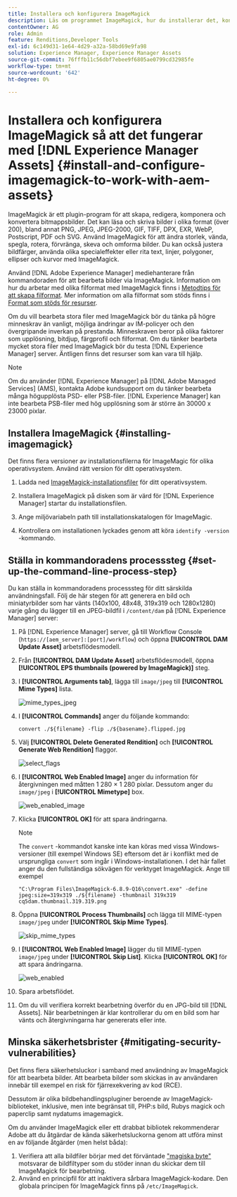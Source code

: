 ```yaml
---
title: Installera och konfigurera ImageMagick
description: Läs om programmet ImageMagick, hur du installerar det, konfigurerar kommandoradsprocessen och använder det för att redigera, skapa och generera miniatyrbilder från bilder.
contentOwner: AG
role: Admin
feature: Renditions,Developer Tools
exl-id: 6c149d31-1e64-4d29-a32a-58bd69e9fa98
solution: Experience Manager, Experience Manager Assets
source-git-commit: 76fffb11c56dbf7ebee9f6805ae0799cd32985fe
workflow-type: tm+mt
source-wordcount: '642'
ht-degree: 0%

---
```


# Installera och konfigurera ImageMagick så att det fungerar med [!DNL Experience Manager Assets] {#install-and-configure-imagemagick-to-work-with-aem-assets}

ImageMagick är ett plugin-program för att skapa, redigera, komponera och konvertera bitmappsbilder. Det kan läsa och skriva bilder i olika format (över 200), bland annat PNG, JPEG, JPEG-2000, GIF, TIFF, DPX, EXR, WebP, Postscript, PDF och SVG. Använd ImageMagick för att ändra storlek, vända, spegla, rotera, förvränga, skeva och omforma bilder. Du kan också justera bildfärger, använda olika specialeffekter eller rita text, linjer, polygoner, ellipser och kurvor med ImageMagick.

Använd [!DNL Adobe Experience Manager] mediehanterare från kommandoraden för att bearbeta bilder via ImageMagick. Information om hur du arbetar med olika filformat med ImageMagick finns i [Metodtips för att skapa filformat](/help/assets/assets-file-format-best-practices.md). Mer information om alla filformat som stöds finns i [Format som stöds för resurser](/help/assets/assets-formats.md).

Om du vill bearbeta stora filer med ImageMagick bör du tänka på högre minneskrav än vanligt, möjliga ändringar av IM-policyer och den övergripande inverkan på prestanda. Minneskraven beror på olika faktorer som upplösning, bitdjup, färgprofil och filformat. Om du tänker bearbeta mycket stora filer med ImageMagick bör du testa [!DNL Experience Manager] server. Äntligen finns det resurser som kan vara till hjälp.

>[!NOTE]
>
>Om du använder [!DNL Experience Manager] på [!DNL Adobe Managed Services] (AMS), kontakta Adobe kundsupport om du tänker bearbeta många högupplösta PSD- eller PSB-filer. [!DNL Experience Manager] kan inte bearbeta PSB-filer med hög upplösning som är större än 30000 x 23000 pixlar.

## Installera ImageMagick {#installing-imagemagick}

Det finns flera versioner av installationsfilerna för ImageMagic för olika operativsystem. Använd rätt version för ditt operativsystem.

1. Ladda ned [ImageMagick-installationsfiler](https://www.imagemagick.org/script/download.php) för ditt operativsystem.
1. Installera ImageMagick på disken som är värd för [!DNL Experience Manager] startar du installationsfilen.

1. Ange miljövariabeln path till installationskatalogen för ImageMagic.
1. Kontrollera om installationen lyckades genom att köra `identify -version` -kommando.

## Ställa in kommandoradens processsteg {#set-up-the-command-line-process-step}

Du kan ställa in kommandoradens processsteg för ditt särskilda användningsfall. Följ de här stegen för att generera en bild och miniatyrbilder som har vänts (140x100, 48x48, 319x319 och 1280x1280) varje gång du lägger till en JPEG-bildfil i `/content/dam` på [!DNL Experience Manager] server:

1. På [!DNL Experience Manager] server, gå till Workflow Console (`https://[aem_server]:[port]/workflow`) och öppna **[!UICONTROL DAM Update Asset]** arbetsflödesmodell.
1. Från **[!UICONTROL DAM Update Asset]** arbetsflödesmodell, öppna **[!UICONTROL EPS thumbnails (powered by ImageMagick)]** steg.
1. I **[!UICONTROL Arguments tab]**, lägga till `image/jpeg` till **[!UICONTROL Mime Types]** lista.

   ![mime_types_jpeg](assets/mime_types_jpeg.png)

1. I **[!UICONTROL Commands]** anger du följande kommando:

   `convert ./${filename} -flip ./${basename}.flipped.jpg`

1. Välj **[!UICONTROL Delete Generated Rendition]** och **[!UICONTROL Generate Web Rendition]** flaggor.

   ![select_flags](assets/select_flags.png)

1. I **[!UICONTROL Web Enabled Image]** anger du information för återgivningen med måtten 1 280 × 1 280 pixlar. Dessutom anger du `image/jpeg` i **[!UICONTROL Mimetype]** box.

   ![web_enabled_image](assets/web_enabled_image.png)

1. Klicka **[!UICONTROL OK]** för att spara ändringarna.

   >[!NOTE]
   >
   >The `convert` -kommandot kanske inte kan köras med vissa Windows-versioner (till exempel Windows SE) eftersom det är i konflikt med de ursprungliga `convert` som ingår i Windows-installationen. I det här fallet anger du den fullständiga sökvägen för verktyget ImageMagick. Ange till exempel
   >
   >
   >`"C:\Program Files\ImageMagick-6.8.9-Q16\convert.exe" -define jpeg:size=319x319 ./${filename} -thumbnail 319x319 cq5dam.thumbnail.319.319.png`

1. Öppna **[!UICONTROL Process Thumbnails]** och lägga till MIME-typen `image/jpeg` under **[!UICONTROL Skip Mime Types]**.

   ![skip_mime_types](assets/skip_mime_types.png)

1. I **[!UICONTROL Web Enabled Image]** lägger du till MIME-typen `image/jpeg` under **[!UICONTROL Skip List]**. Klicka **[!UICONTROL OK]** för att spara ändringarna.

   ![web_enabled](assets/web_enabled.png)

1. Spara arbetsflödet.

1. Om du vill verifiera korrekt bearbetning överför du en JPG-bild till [!DNL Assets]. När bearbetningen är klar kontrollerar du om en bild som har vänts och återgivningarna har genererats eller inte.

## Minska säkerhetsbrister {#mitigating-security-vulnerabilities}

Det finns flera säkerhetsluckor i samband med användning av ImageMagick för att bearbeta bilder. Att bearbeta bilder som skickas in av användaren innebär till exempel en risk för fjärrexekvering av kod (RCE).

Dessutom är olika bildbehandlingspluginer beroende av ImageMagick-biblioteket, inklusive, men inte begränsat till, PHP:s bild, Rubys magick och paperclip samt nydatums imagemagick.

Om du använder ImageMagick eller ett drabbat bibliotek rekommenderar Adobe att du åtgärdar de kända säkerhetsluckorna genom att utföra minst en av följande åtgärder (men helst båda):

1. Verifiera att alla bildfiler börjar med det förväntade [&quot;magiska byte&quot;](https://en.wikipedia.org/wiki/List_of_file_signatures) motsvarar de bildfiltyper som du stöder innan du skickar dem till ImageMagick för bearbetning.
1. Använd en principfil för att inaktivera sårbara ImageMagick-kodare. Den globala principen för ImageMagick finns på `/etc/ImageMagick`.
